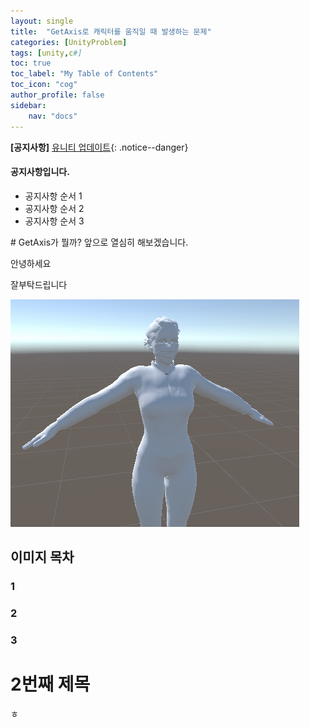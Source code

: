 ```yaml
---
layout: single
title:  "GetAxis로 캐릭터를 움직일 때 발생하는 문제"
categories: [UnityProblem]
tags: [unity,c#]
toc: true
toc_label: "My Table of Contents"
toc_icon: "cog"
author_profile: false
sidebar:
    nav: "docs"
---
```


**[공지사항]** [유니티 업데이트](https://docs.unity3d.com/kr/530/ScriptReference/Input.GetAxis.html){: .notice--danger}
<div class="notice--success">
<h4>공지사항입니다.</h4>
<ul>
     <li>공지사항 순서 1</li>
     <li>공지사항 순서 2</li>
     <li>공지사항 순서 3</li>
</ul>
</div>     
# GetAxis가 뭘까?
앞으로 열심히 해보겠습니다.

안녕하세요

잘부탁드립니다

![woman](../images/2022-11-17-first/woman-1669197353470-5.png)

## 이미지 목차

### 1

### 2

### 3

# 2번째 제목

ㅎ

